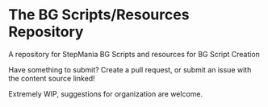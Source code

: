 # The BG Scripts/Resources Repository
A repository for StepMania BG Scripts and resources for BG Script Creation

Have something to submit? Create a pull request, or submit an issue with the content source linked!

Extremely WIP, suggestions for organization are welcome.